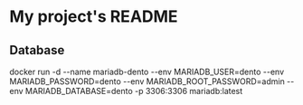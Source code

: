 # My project's README
## Database
docker run -d --name mariadb-dento --env MARIADB_USER=dento --env MARIADB_PASSWORD=dento --env MARIADB_ROOT_PASSWORD=admin --env MARIADB_DATABASE=dento -p 3306:3306 mariadb:latest
